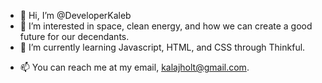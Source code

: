 - 👋 Hi, I’m @DeveloperKaleb
- 👀 I’m interested in space, clean energy, and how we can create a good future for our decendants.  
- 🌱 I’m currently learning Javascript, HTML, and CSS through Thinkful.
<!--- - 💞️ I’m looking to collaborate on ... --->
- 📫 You can reach me at my email, kalajholt@gmail.com.

<!---
DeveloperKaleb/DeveloperKaleb is a ✨ special ✨ repository because its `README.md` (this file) appears on your GitHub profile.
You can click the Preview link to take a look at your changes.
--->
